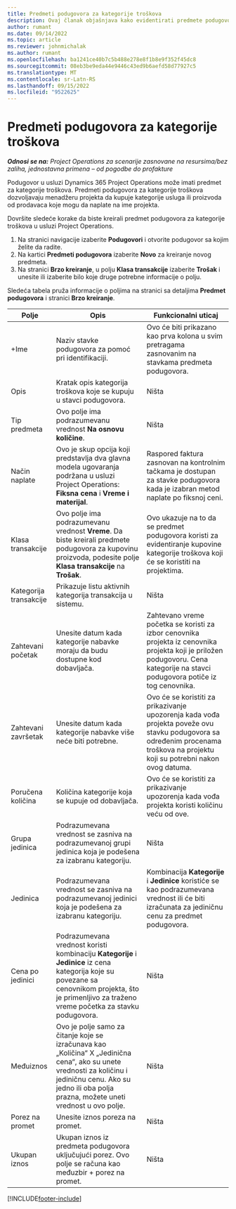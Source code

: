 ```yaml
---
title: Predmeti podugovora za kategorije troškova
description: Ovaj članak objašnjava kako evidentirati predmete podugovora za trošak i koristiti polja za beleženje vremena kupovine od prodavaca.
author: rumant
ms.date: 09/14/2022
ms.topic: article
ms.reviewer: johnmichalak
ms.author: rumant
ms.openlocfilehash: ba1241ce40b7c5b488e278e8f1b8e9f352f45dc8
ms.sourcegitcommit: 08eb3be9eda44e9446c43ed9b6aefd58d77927c5
ms.translationtype: MT
ms.contentlocale: sr-Latn-RS
ms.lasthandoff: 09/15/2022
ms.locfileid: "9522625"
---
```

#  <a name="subcontract-lines-for-expense-categories"></a>Predmeti podugovora za kategorije troškova

_**Odnosi se na:** Project Operations za scenarije zasnovane na resursima/bez zaliha, jednostavna primena – od pogodbe do profakture_

Podugovor u usluzi Dynamics 365 Project Operations može imati predmet za kategorije troškova. Predmeti podugovora za kategorije troškova dozvoljavaju menadžeru projekta da kupuje kategorije usluga ili proizvoda od prodavaca koje mogu da naplate na ime projekta.

Dovršite sledeće korake da biste kreirali predmet podugovora za kategorije troškova u usluzi Project Operations.

1. Na stranici navigacije izaberite **Podugovori** i otvorite podugovor sa kojim želite da radite.
2. Na kartici **Predmeti podugovora** izaberite **Novo** za kreiranje novog predmeta.
3. Na stranici **Brzo kreiranje**, u polju **Klasa transakcije** izaberite **Trošak** i unesite ili izaberite bilo koje druge potrebne informacije o polju.

Sledeća tabela pruža informacije o poljima na stranici sa detaljima **Predmet podugovora** i stranici **Brzo kreiranje**.

| **Polje** | **Opis** | **Funkcionalni uticaj** |
| --- | --- | --- |
| +Ime | Naziv stavke podugovora za pomoć pri identifikaciji. | Ovo će biti prikazano kao prva kolona u svim pretragama zasnovanim na stavkama predmeta podugovora. |
| Opis | Kratak opis kategorija troškova koje se kupuju u stavci podugovora. | Ništa |
|Tip predmeta | Ovo polje ima podrazumevanu vrednost **Na osnovu količine**. |Ništa |
| Način naplate | Ovo je skup opcija koji predstavlja dva glavna modela ugovaranja podržana u usluzi Project Operations: **Fiksna cena** i **Vreme i materijal**. | Raspored faktura zasnovan na kontrolnim tačkama je dostupan za stavke podugovora kada je izabran metod naplate po fiksnoj ceni. |
| Klasa transakcije | Ovo polje ima podrazumevanu vrednost **Vreme**. Da biste kreirali predmete podugovora za kupovinu proizvoda, podesite polje **Klasa transakcije** na **Trošak**.  | Ovo ukazuje na to da se predmet podugovora koristi za evidentiranje kupovine kategorije troškova koji će se koristiti na projektima. |
| Kategorija transakcije | Prikazuje listu aktivnih kategorija transakcija u sistemu. |Ništa |
| Zahtevani početak | Unesite datum kada kategorije nabavke moraju da budu dostupne kod dobavljača. | Zahtevano vreme početka se koristi za izbor cenovnika projekta iz cenovnika projekta koji je priložen podugovoru. Cena kategorije na stavci podugovora potiče iz tog cenovnika. |
| Zahtevani završetak | Unesite datum kada kategorije nabavke više neće biti potrebne. | Ovo će se koristiti za prikazivanje upozorenja kada vođa projekta poveže ovu stavku podugovora sa određenim procenama troškova na projektu koji su potrebni nakon ovog datuma. |
| Poručena količina | Količina kategorije koja se kupuje od dobavljača. | Ovo će se koristiti za prikazivanje upozorenja kada vođa projekta koristi količinu veću od ove.|
| Grupa jedinica | Podrazumevana vrednost se zasniva na podrazumevanoj grupi jedinica koja je podešena za izabranu kategoriju. |Ništa |
| Jedinica | Podrazumevana vrednost se zasniva na podrazumevanoj jedinici koja je podešena za izabranu kategoriju.  | Kombinacija **Kategorije** i **Jedinice** koristiće se kao podrazumevana vrednost ili će biti izračunata za jediničnu cenu za predmet podugovora.  |
| Cena po jedinici | Podrazumevana vrednost koristi kombinaciju **Kategorije** i **Jedinice** iz cena kategorija koje su povezane sa cenovnikom projekta, što je primenljivo za traženo vreme početka za stavku podugovora. |Ništa |
| Međuiznos | Ovo je polje samo za čitanje koje se izračunava kao „Količina“ X „Jedinična cena“, ako su unete vrednosti za količinu i jediničnu cenu. Ako su jedno ili oba polja prazna, možete uneti vrednost u ovo polje. |Ništa |
| Porez na promet | Unesite iznos poreza na promet. |Ništa |
| Ukupan iznos | Ukupan iznos iz predmeta podugovora uključujući porez. Ovo polje se računa kao međuzbir + porez na promet. |Ništa |


[!INCLUDE[footer-include](../../includes/footer-banner.md)]
